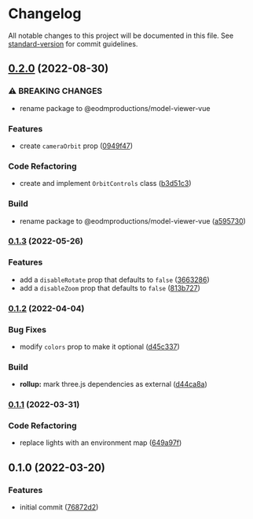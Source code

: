 # Changelog

All notable changes to this project will be documented in this file. See [standard-version](https://github.com/conventional-changelog/standard-version) for commit guidelines.

## [0.2.0](https://github.com/eodmproductions/model-viewer-vue/compare/v0.1.3...v0.2.0) (2022-08-30)


### ⚠ BREAKING CHANGES

* rename package to @eodmproductions/model-viewer-vue

### Features

* create `cameraOrbit` prop ([0949f47](https://github.com/eodmproductions/model-viewer-vue/commit/0949f47794645262e8db7f3f5bf44f554b77fad8))


### Code Refactoring

* create and implement `OrbitControls` class ([b3d51c3](https://github.com/eodmproductions/model-viewer-vue/commit/b3d51c33767b2b5a4c947358078c57bb7ed3da9c))


### Build

* rename package to @eodmproductions/model-viewer-vue ([a595730](https://github.com/eodmproductions/model-viewer-vue/commit/a59573046080099517cf87b768b1df01044263fc))

### [0.1.3](https://github.com/eodmproductions/model-viewer-vue/compare/v0.1.2...v0.1.3) (2022-05-26)


### Features

* add a `disableRotate` prop that defaults to `false` ([3663286](https://github.com/eodmproductions/model-viewer-vue/commit/3663286eb69c0dea2c8716a68cef8a7266b8d39c))
* add a `disableZoom` prop that defaults to `false` ([813b727](https://github.com/eodmproductions/model-viewer-vue/commit/813b7276292320642129c88f7399a1fc1f6735fc))

### [0.1.2](https://github.com/eodmproductions/model-viewer-vue/compare/v0.1.1...v0.1.2) (2022-04-04)


### Bug Fixes

* modify `colors` prop to make it optional ([d45c337](https://github.com/eodmproductions/model-viewer-vue/commit/d45c33790d51a89b17e53b589c59f77b4f3e4138))


### Build

* **rollup:** mark three.js dependencies as external ([d44ca8a](https://github.com/eodmproductions/model-viewer-vue/commit/d44ca8a92bf7b19d9266b8f1f886d857b88da544))

### [0.1.1](https://github.com/eodmproductions/model-viewer-vue/compare/v0.1.0...v0.1.1) (2022-03-31)


### Code Refactoring

* replace lights with an environment map ([649a97f](https://github.com/eodmproductions/model-viewer-vue/commit/649a97f53ae74ac40fed63004f7d0373f67cf3d9))

## 0.1.0 (2022-03-20)


### Features

* initial commit ([76872d2](https://github.com/eodmproductions/model-viewer-vue/commit/76872d28bc6df1a38ec375b46dde15f1011843ce))
